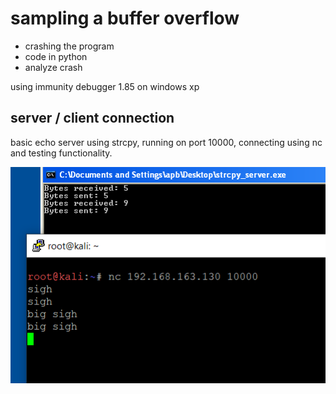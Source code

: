 # sampling a buffer overflow #

* crashing the program
* code in python
* analyze crash

using immunity debugger 1.85 on windows xp


## server / client connection ##

basic echo server using strcpy, running on port 10000, connecting using nc and testing functionality. 

![1](images/1.PNG)
















